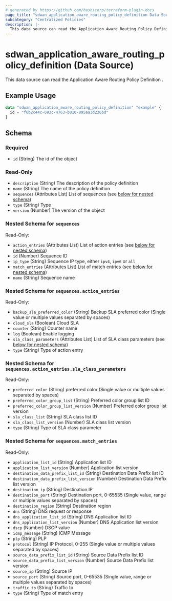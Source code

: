 ```yaml
---
# generated by https://github.com/hashicorp/terraform-plugin-docs
page_title: "sdwan_application_aware_routing_policy_definition Data Source - terraform-provider-sdwan"
subcategory: "Centralized Policies"
description: |-
  This data source can read the Application Aware Routing Policy Definition .
---
```


# sdwan_application_aware_routing_policy_definition (Data Source)

This data source can read the Application Aware Routing Policy Definition .

## Example Usage

```terraform
data "sdwan_application_aware_routing_policy_definition" "example" {
  id = "f6b2c44c-693c-4763-b010-895aa3d236bd"
}
```

<!-- schema generated by tfplugindocs -->
## Schema

### Required

- `id` (String) The id of the object

### Read-Only

- `description` (String) The description of the policy definition
- `name` (String) The name of the policy definition
- `sequences` (Attributes List) List of sequences (see [below for nested schema](#nestedatt--sequences))
- `type` (String) Type
- `version` (Number) The version of the object

<a id="nestedatt--sequences"></a>
### Nested Schema for `sequences`

Read-Only:

- `action_entries` (Attributes List) List of action entries (see [below for nested schema](#nestedatt--sequences--action_entries))
- `id` (Number) Sequence ID
- `ip_type` (String) Sequence IP type, either `ipv4`, `ipv6` or `all`
- `match_entries` (Attributes List) List of match entries (see [below for nested schema](#nestedatt--sequences--match_entries))
- `name` (String) Sequence name

<a id="nestedatt--sequences--action_entries"></a>
### Nested Schema for `sequences.action_entries`

Read-Only:

- `backup_sla_preferred_color` (String) Backup SLA preferred color (Single value or multiple values separated by spaces)
- `cloud_sla` (Boolean) Cloud SLA
- `counter` (String) Counter name
- `log` (Boolean) Enable logging
- `sla_class_parameters` (Attributes List) List of SLA class parameters (see [below for nested schema](#nestedatt--sequences--action_entries--sla_class_parameters))
- `type` (String) Type of action entry

<a id="nestedatt--sequences--action_entries--sla_class_parameters"></a>
### Nested Schema for `sequences.action_entries.sla_class_parameters`

Read-Only:

- `preferred_color` (String) preferred color (Single value or multiple values separated by spaces)
- `preferred_color_group_list` (String) Preferred color group list ID
- `preferred_color_group_list_version` (Number) Preferred color group list version
- `sla_class_list` (String) SLA class list ID
- `sla_class_list_version` (Number) SLA class list version
- `type` (String) Type of SLA class parameter



<a id="nestedatt--sequences--match_entries"></a>
### Nested Schema for `sequences.match_entries`

Read-Only:

- `application_list_id` (String) Application list ID
- `application_list_version` (Number) Application list version
- `destination_data_prefix_list_id` (String) Destination Data Prefix list ID
- `destination_data_prefix_list_version` (Number) Destination Data Prefix list version
- `destination_ip` (String) Destination IP
- `destination_port` (String) Destination port, 0-65535 (Single value, range or multiple values separated by spaces)
- `destination_region` (String) Destination region
- `dns` (String) DNS request or response
- `dns_application_list_id` (String) DNS Application list ID
- `dns_application_list_version` (Number) DNS Application list version
- `dscp` (Number) DSCP value
- `icmp_message` (String) ICMP Message
- `plp` (String) PLP
- `protocol` (String) IP Protocol, 0-255 (Single value or multiple values separated by spaces)
- `source_data_prefix_list_id` (String) Source Data Prefix list ID
- `source_data_prefix_list_version` (Number) Source Data Prefix list version
- `source_ip` (String) Source IP
- `source_port` (String) Source port, 0-65535 (Single value, range or multiple values separated by spaces)
- `traffic_to` (String) Traffic to
- `type` (String) Type of match entry
